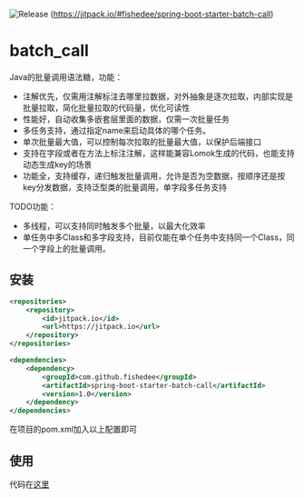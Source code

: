![Release](https://jitpack.io/v/fishedee/spring-boot-starter-batch-call.svg)
(https://jitpack.io/#fishedee/spring-boot-starter-batch-call)

# batch_call

Java的批量调用语法糖，功能：

* 注解优先，仅需用注解标注去哪里拉数据，对外抽象是逐次拉取，内部实现是批量拉取，简化批量拉取的代码量，优化可读性
* 性能好，自动收集多嵌套层里面的数据，仅需一次批量任务
* 多任务支持，通过指定name来启动具体的哪个任务。
* 单次批量最大值，可以控制每次拉取的批量最大值，以保护后端接口
* 支持在字段或者在方法上标注注解，这样能兼容Lomok生成的代码，也能支持动态生成key的场景
* 功能全，支持缓存，递归触发批量调用，允许是否为空数据，按顺序还是按key分发数据，支持泛型类的批量调用，单字段多任务支持

TODO功能：

* 多线程，可以支持同时触发多个批量，以最大化效率
* 单任务中多Class和多字段支持，目前仅能在单个任务中支持同一个Class，同一个字段上的批量调用。 

## 安装

```xml
<repositories>
    <repository>
        <id>jitpack.io</id>
        <url>https://jitpack.io</url>
    </repository>
</repositories>

<dependencies>
    <dependency>
        <groupId>com.github.fishedee</groupId>
        <artifactId>spring-boot-starter-batch-call</artifactId>
        <version>1.0</version>
    </dependency>
</dependencies>
```

在项目的pom.xml加入以上配置即可

## 使用

代码在[这里]()